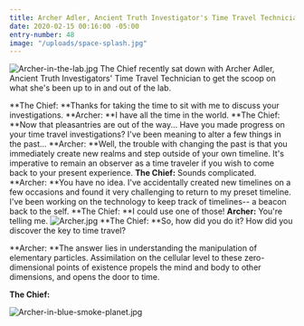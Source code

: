 ```yaml
---
title: Archer Adler, Ancient Truth Investigator's Time Travel Technician
date: 2020-02-15 00:16:00 -05:00
entry-number: 48
image: "/uploads/space-splash.jpg"
---
```


![Archer-in-the-lab.jpg](/uploads/Archer-in-the-lab.jpg)
The Chief recently sat down with Archer Adler, Ancient Truth Investigators' Time Travel Technician to get the scoop on what she's been up to in and out of the lab.

**The Chief: **Thanks for taking the time to sit with me to discuss your investigations.
**Archer: **I have all the time in the world.
**The Chief: **Now that pleasantries are out of the way... Have you made progress on your time travel investigations? I've been meaning to alter a few things in the past...
**Archer: **Well, the trouble with changing the past is that you immediately create new realms and step outside of your own timeline. It's imperative to remain an observer as a time traveler if you wish to come back to your present experience.
**The Chief:** Sounds complicated.
**Archer: **You have no idea. I've accidentally created new timelines on a few occasions and found it very challenging to return to my preset timeline. I've been working on the technology to keep track of timelines-- a beacon back to the self.
**The Chief: **I could use one of those!
**Archer:** You're telling me.
![Archer.jpg](/uploads/Archer.jpg)
**The Chief: **So, how did you do it? How did you discover the key to time travel?


**Archer: **The answer lies in understanding the manipulation of elementary particles. Assimilation on the cellular level to these zero-dimensional points of existence propels the mind and body to other dimensions, and opens the door to time.


**The Chief:**

![Archer-in-blue-smoke-planet.jpg](/uploads/Archer-in-blue-smoke-planet.jpg)